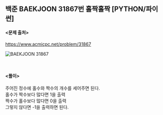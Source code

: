 ## 백준 BAEKJOON 31867번 홀짝홀짝 [PYTHON/파이썬]

#### <문제 출처><br>
https://www.acmicpc.net/problem/31867

![BAEKJOON 31867](https://blog.kakaocdn.net/dn/cwD3f3/btsHNUvQkmx/g8tUDqRsPeimKJKD6ESty1/img.png)

<br>

#### <풀이><br>

주어진 정수에 홀수와 짝수의 개수를 세어주면 된다.  
홀수가 짝수보다 많다면 1을 출력  
짝수가 홀수보다 많다면 0을 출력  
그렇지 않다면 -1을 출력하면 된다.  